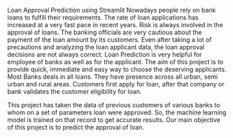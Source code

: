 Loan Approval Prediction using Streamlit
Nowadays people rely on bank loans to fulfill their requirements. The rate of loan applications has increased at a very fast pace in recent years. Risk is always involved in the approval of loans. The banking officials are very cautious about the payment of the loan amount by its customers. Even after taking a lot of precautions and analyzing the loan applicant data, the loan approval decisions are not always correct. Loan Prediction is very helpful for employee of banks as well as for the applicant. The aim of this project is to provide quick, immediate and easy way to choose the deserving applicants. Most Banks deals in all loans. They have presence across all urban, semi urban and rural areas. Customers first apply for loan, after that company or bank validates the customer eligibility for loan.

This project has taken the data of previous customers of various banks to whom on a set of parameters loan were approved. So, the machine learning model is trained on that record to get accurate results. Our main objective of this project is to predict the approval of loan.
